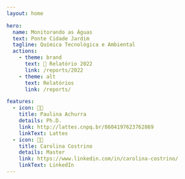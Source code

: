 ```yaml
---
layout: home

hero:
  name: Monitorando as Águas
  text: Ponte Cidade Jardim
  tagline: Química Tecnológica e Ambiental
  actions:
    - theme: brand
      text: 📰 Relatório 2022
      link: /reports/2022
    - theme: alt
      text: Relatórios
      link: /reports/

features:
  - icon: 👩‍🔬
    title: Paulina Achurra
    details: Ph.D.
    link: http://lattes.cnpq.br/8604197623762869
    linkText: Lattes
  - icon: 👩‍🔬
    title: Carolina Costrino
    details: Master
    link: https://www.linkedin.com/in/carolina-costrino/
    linkText: LinkedIn
---
```


<script setup>
import {
  VPTeamPage,
  VPTeamPageTitle,
  VPTeamMembers
} from 'vitepress/theme'

const members = [
  {
    avatar: 'https://www.github.com/guifl2001.png',
    name: 'Guilherme Fontana',
    links: [
      { icon: 'github', link: 'https://github.com/guifl2001' },
    ]
  },
  {
    avatar: 'https://www.github.com/leticiacb1.png',
    name: 'Letícia Coelho',
    links: [
      { icon: 'github', link: 'https://github.com/leticiacb1' },
    ]
  },
  {
    avatar: 'https://www.github.com/LidiaDomingos.png',
    name: 'Lídia Domingos',
    links: [
      { icon: 'github', link: 'https://github.com/LidiaDomingos' },
    ]
  },
  {
    avatar: 'https://www.github.com/FelixLuciano.png',
    name: 'Luciano Felix',
    links: [
      { icon: 'github', link: 'https://github.com/FelixLuciano' },
    ]
  },
  {
    avatar: 'https://www.github.com/Pedro2712.png',
    name: 'Pedro Andrade',
    links: [
      { icon: 'github', link: 'https://github.com/Pedro2712' },
    ]
  },
  {
    avatar: 'https://www.github.com/pedroaltobelli23.png',
    name: 'Pedro Altobelli',
    links: [
      { icon: 'github', link: 'https://github.com/pedroaltobelli23' },
    ]
  },
]
</script>

<VPTeamPage>
  <VPTeamPageTitle>
    <template #title>
      Nossa Equipe
    </template>
    <!-- <template #lead>
      The development of VitePress is guided by an international
      team, some of whom have chosen to be featured below.
    </template> -->
  </VPTeamPageTitle>
  <VPTeamMembers
    :members="members"
  />
</VPTeamPage>

<style>
:root {
  --vp-c-brand: #ef4444;
  --vp-c-brand-light: #f87171;
  --vp-c-brand-lighter: #fca5a5;
  --vp-c-brand-dark: #dc2626;
  --vp-c-brand-darker: #b91c1c;
}
</style>